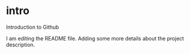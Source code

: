 # intro
Introduction to Github

I am editing the README file. Adding some more details about the project description.
